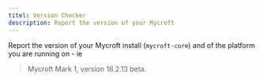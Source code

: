 ```yaml
---
titel: Version Checker
description: Report the version of your Mycroft
---
```

Report the version of your Mycroft install (`mycroft-core`) and of the platform you are running on - ie
> Mycroft Mark 1, version 18.2.13 beta.
